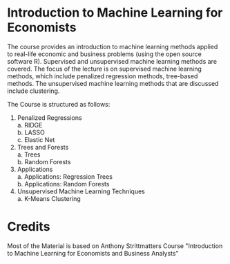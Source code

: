 # Introduction to Machine Learning for Economists

The course provides an introduction to machine learning methods applied to real-life economic and business problems (using the open source software R). 
Supervised and unsupervised machine learning methods are covered. 
The focus of the lecture is on supervised machine learning methods, which include penalized regression methods, tree-based methods. 
The unsupervised machine learning methods that are discussed include clustering.

The Course is structured as follows:
1. Penalized Regressions \
	a. RIDGE \
	b. LASSO \
	c. Elastic Net 
2. Trees and Forests \
	a. Trees \
	b. Random Forests 
3. Applications \
	a. Applications: Regression Trees \
	b. Applications: Random Forests 
4. Unsupervised Machine Learning Techniques\
	a. K-Means Clustering 
	
# Credits

Most of the Material is based on Anthony Strittmatters Course "Introduction to Machine Learning for Economists and Business Analysts"
